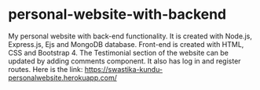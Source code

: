 # personal-website-with-backend
My personal website with back-end functionality.
It is created with Node.js, Express.js, Ejs and MongoDB database.
Front-end is created with HTML, CSS and Bootstrap 4. The Testimonial section of the website can be updated by adding comments component. It also has log in and register routes.
Here is the link: https://swastika-kundu-personalwebsite.herokuapp.com/
